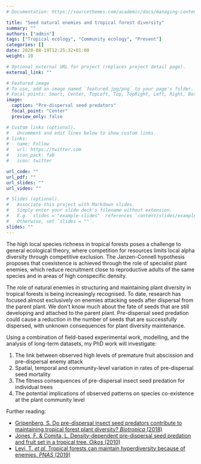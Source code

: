 ```yaml
---
# Documentation: https://sourcethemes.com/academic/docs/managing-content/

title: "Seed natural enemies and tropical forest diversity"
summary: ""
authors: ["admin"]
tags: ["Tropical ecology", "Community ecology", "Present"]
categories: []
date: 2020-08-19T12:25:32+01:00
weight: 10

# Optional external URL for project (replaces project detail page).
external_link: ""

# Featured image
# To use, add an image named `featured.jpg/png` to your page's folder.
# Focal points: Smart, Center, TopLeft, Top, TopRight, Left, Right, BottomLeft, Bottom, BottomRight.
image:
  caption: "Pre-dispersal seed predators"
  focal_point: "Center"
  preview_only: false

# Custom links (optional).
#   Uncomment and edit lines below to show custom links.
# links:
# - name: Follow
#   url: https://twitter.com
#   icon_pack: fab
#   icon: twitter

url_code: ""
url_pdf: ""
url_slides: ""
url_video: ""

# Slides (optional).
#   Associate this project with Markdown slides.
#   Simply enter your slide deck's filename without extension.
#   E.g. `slides = "example-slides"` references `content/slides/example-slides.md`.
#   Otherwise, set `slides = ""`.
slides: ""
---
```


The high local species richness in tropical forests poses a challenge to general ecological theory, where competition for resources limits local alpha diversity through competitive exclusion. The Janzen-Connell hypothesis proposes that coexistence is achieved through the role of specialist plant enemies, which reduce recruitment close to reproductive adults of the same species and in areas of high conspecific density.

The role of natural enemies in structuring and maintaining plant diversity in tropical forests is being increasingly recognised. To date, research has focused almost exclusively on enemies attacking seeds after dispersal from the parent plant. We don't know much about the fate of seeds that are still developing and attached to the parent plant. Pre-dispersal seed predation could cause a reduction in the number of seeds that are successfully dispersed, with unknown consequences for plant diversity maintenance. 

Using a combination of field-based experimental work, modelling, and the analysis of long-term datasets, my PhD work will investigate:
1. The link between observed high levels of premature fruit abscission and pre-dispersal enemy attack
2. Spatial, temporal and community-level variation in rates of pre-dispersal seed mortality
3. The fitness consequences of pre-dispersal insect seed predation for individual trees
4. The potential implications of observed patterns on species co-existence at the plant community level


Further reading:
*	[Gripenberg, S. Do pre-dispersal insect seed predators contribute to maintaining tropical forest plant diversity? _Biotropica_ (2018)]( https://doi.org/10.1111/btp.12602)
*	[Jones, F. & Comita, L. Density-dependent pre-dispersal seed predation and fruit set in a tropical tree. _Oikos_ (2010)](https://doi.org/10.1111/j.1600-0706.2010.18547.x)
*	[Levi, T. _et al._ Tropical forests can maintain hyperdiversity because of enemies. _PNAS_ (2019)](https://doi.org/10.1073/pnas.1813211116)
